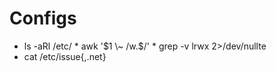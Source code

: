 # Configs

* ls -aRl /etc/ \* awk '$1 \~ /w.$/' \* grep -v lrwx 2>/dev/nullte
* cat /etc/issue{,.net}
